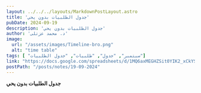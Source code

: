 ```yaml
---
layout: ../../../layouts/MarkdownPostLayout.astro
title: 'جدول الطلبيات بدون يحي'
pubDate: 2024-09-19
description: 'جدول الطلبيات بدون يحي'
author: 'د. محمد عزتلى'
image:
  url: "/assets/images/Timeline-bro.png"
  alt: "time table"
tags: [ "سبتمبر", "جدول", "طلبيات", "جدول الطلبيات"]
link: "https://docs.google.com/spreadsheets/d/1MQ6axMEGHZSit0YIK2_xCkYSjqIs9CQY/edit?usp=sharing&ouid=106439338913487915657&rtpof=true&sd=true"
postPath: "/posts/notes/19-09-2024"
---
```



**جدول الطلبيات بدون يحي**